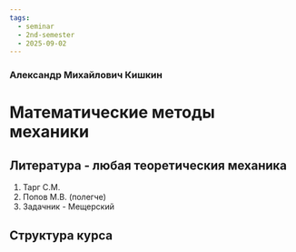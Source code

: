```yaml
---
tags:
  - seminar
  - 2nd-semester
  - 2025-09-02
---
```


### Александр Михайлович Кишкин
# Математические методы механики

## Литература - любая теоретическия механика

1. Тарг С.М.
2. Попов М.В. (полегче)
3. Задачник - Мещерский 

## Структура курса

